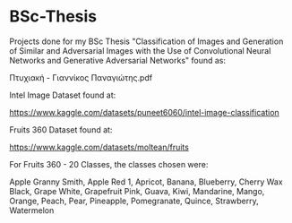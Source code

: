 # BSc-Thesis
Projects done for my BSc Thesis "Classification of Images and Generation of Similar and Adversarial Images with the Use of Convolutional Neural Networks and Generative Adversarial Networks" found as:

Πτυχιακή - Γιαννίκος Παναγιώτης.pdf

Intel Image Dataset found at:

https://www.kaggle.com/datasets/puneet6060/intel-image-classification

Fruits 360 Dataset found at:

https://www.kaggle.com/datasets/moltean/fruits

For Fruits 360 - 20 Classes, the classes chosen were: 

Apple Granny Smith, Apple Red 1, Apricot, Banana, Blueberry, Cherry Wax Black, Grape White, Grapefruit Pink, Guava, Kiwi, Mandarine, Mango, Orange, Peach, Pear, Pineapple, Pomegranate, Quince, Strawberry, Watermelon

